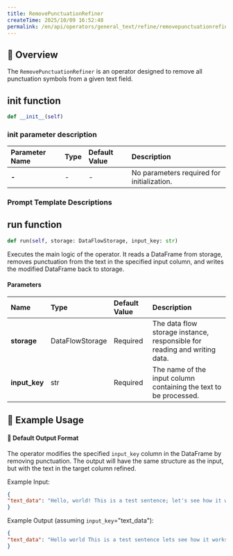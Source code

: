 ```yaml
---
title: RemovePunctuationRefiner
createTime: 2025/10/09 16:52:48
permalink: /en/api/operators/general_text/refine/removepunctuationrefiner/
---
```


## 📘 Overview
The `RemovePunctuationRefiner` is an operator designed to remove all punctuation symbols from a given text field.

## __init__ function
```python
def __init__(self)
```
### init parameter description
| Parameter Name | Type | Default Value | Description |
| :--- | :--- | :--- | :--- |
| **-** | - | - | No parameters required for initialization. |

### Prompt Template Descriptions

## run function
```python
def run(self, storage: DataFlowStorage, input_key: str)
```
Executes the main logic of the operator. It reads a DataFrame from storage, removes punctuation from the text in the specified input column, and writes the modified DataFrame back to storage.
#### Parameters
| Name | Type | Default Value | Description |
| :------------- | :---------------- | :---------------- | :----------------- |
| **storage** | DataFlowStorage | Required | The data flow storage instance, responsible for reading and writing data. |
| **input_key** | str | Required | The name of the input column containing the text to be processed. |

## 🧠 Example Usage

#### 🧾 Default Output Format
The operator modifies the specified `input_key` column in the DataFrame by removing punctuation. The output will have the same structure as the input, but with the text in the target column refined.

Example Input:
```json
{
"text_data": "Hello, world! This is a test sentence; let's see how it works."
}
```
Example Output (assuming `input_key`="text_data"):
```json
{
"text_data": "Hello world This is a test sentence lets see how it works"
}
```
